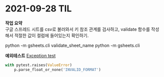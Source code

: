 # 2021-09-28 TIL

**작업 요약**  
구글 스프레드 시트를 csv로 불러와서 키 참조 관계를 검사하고, validate 함수를 작성해서 적절한 값이 컬럼에 들어있는지 확인하기.

python -m gsheets.cli validate_sheet_name
python -m gsheets.cli

**예외테스트** [Exception test](https://docs.pytest.org/en/6.2.x/assert.html#assertions-about-expected-exceptions)

``` python
with pytest.raises(ValueError)
    p.parse_float_or_none('INVALID_FORMAT')
```

